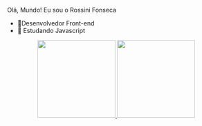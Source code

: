  Olá, Mundo!
 Eu sou o Rossini Fonseca
 

- 🔭Desenvolvedor Front-end
- 🌱 Estudando Javascript

<div align="center">
  <a href="https://github.com/xrossinifonseca">
  <img height="180em" src="https://github-readme-stats.vercel.app/api?username=xrossinifonseca&show_icons=true&theme=dark&include_all_commits=true&count_private=true"/>
  <img height="180em" src="https://github-readme-stats.vercel.app/api/top-langs/?username=xrossinifonseca&layout=compact&langs_count=7&theme=dark"/>
</div>
